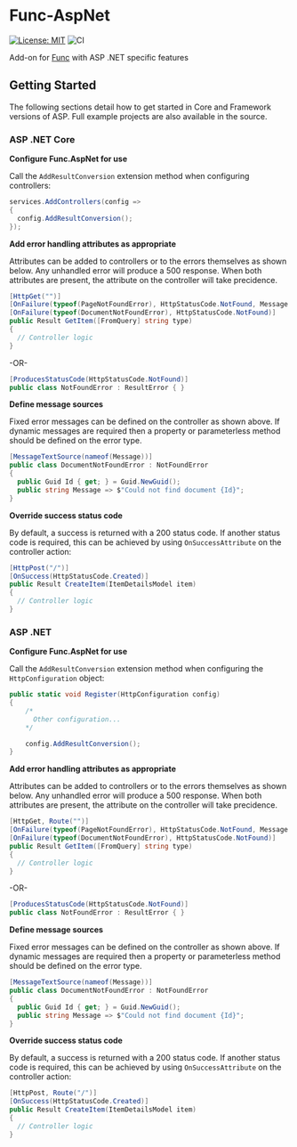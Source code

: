 # Func-AspNet

[![License: MIT](https://img.shields.io/badge/License-MIT-yellow.svg)](https://github.com/awsxdr/func-aspnetcore/blob/master/LICENSE)
![CI](https://github.com/awsxdr/func-aspnetcore/workflows/CI/badge.svg)

Add-on for [Func](https://github.com/awsxdr/func) with ASP .NET specific features

##  Getting Started

The following sections detail how to get started in Core and Framework versions of ASP. Full example projects are also available in the source.

### ASP .NET Core

**Configure Func.AspNet for use**

Call the `AddResultConversion` extension method when configuring controllers:
```csharp
services.AddControllers(config =>
{
  config.AddResultConversion();
});
```

**Add error handling attributes as appropriate**

Attributes can be added to controllers or to the errors themselves as shown below. Any unhandled error will produce a 500 response. When both attributes are present, the attribute on the controller will take precidence.
```csharp
[HttpGet("")]
[OnFailure(typeof(PageNotFoundError), HttpStatusCode.NotFound, Message = "Page not found")]
[OnFailure(typeof(DocumentNotFoundError), HttpStatusCode.NotFound)]
public Result GetItem([FromQuery] string type)
{
  // Controller logic
}
```
-OR-
```csharp
[ProducesStatusCode(HttpStatusCode.NotFound)]
public class NotFoundError : ResultError { }
```

**Define message sources**

Fixed error messages can be defined on the controller as shown above. If dynamic messages are required then a property or parameterless method should be defined on the error type.
```csharp
[MessageTextSource(nameof(Message))]
public class DocumentNotFoundError : NotFoundError
{
  public Guid Id { get; } = Guid.NewGuid();
  public string Message => $"Could not find document {Id}";
}
```

**Override success status code**

By default, a success is returned with a 200 status code. If another status code is required, this can be achieved by using `OnSuccessAttribute` on the controller action:
```csharp
[HttpPost("/")]
[OnSuccess(HttpStatusCode.Created)]
public Result CreateItem(ItemDetailsModel item)
{
  // Controller logic
}
```

### ASP .NET


**Configure Func.AspNet for use**

Call the `AddResultConversion` extension method when configuring the `HttpConfiguration` object:
```csharp
public static void Register(HttpConfiguration config)
{
    /*
      Other configuration...
    */

    config.AddResultConversion();
}
```

**Add error handling attributes as appropriate**

Attributes can be added to controllers or to the errors themselves as shown below. Any unhandled error will produce a 500 response. When both attributes are present, the attribute on the controller will take precidence.
```csharp
[HttpGet, Route("")]
[OnFailure(typeof(PageNotFoundError), HttpStatusCode.NotFound, Message = "Page not found")]
[OnFailure(typeof(DocumentNotFoundError), HttpStatusCode.NotFound)]
public Result GetItem([FromQuery] string type)
{
  // Controller logic
}
```
-OR-
```csharp
[ProducesStatusCode(HttpStatusCode.NotFound)]
public class NotFoundError : ResultError { }
```

**Define message sources**

Fixed error messages can be defined on the controller as shown above. If dynamic messages are required then a property or parameterless method should be defined on the error type.
```csharp
[MessageTextSource(nameof(Message))]
public class DocumentNotFoundError : NotFoundError
{
  public Guid Id { get; } = Guid.NewGuid();
  public string Message => $"Could not find document {Id}";
}
```

**Override success status code**

By default, a success is returned with a 200 status code. If another status code is required, this can be achieved by using `OnSuccessAttribute` on the controller action:
```csharp
[HttpPost, Route("/")]
[OnSuccess(HttpStatusCode.Created)]
public Result CreateItem(ItemDetailsModel item)
{
  // Controller logic
}
```

